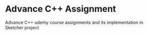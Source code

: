 # Advance C++ Assignment
Advance C++ udemy course assignments and its implementation in Sketcher project
